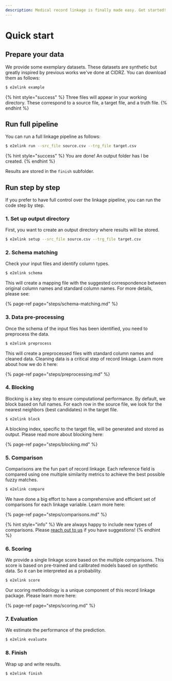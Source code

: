 ```yaml
---
description: Medical record linkage is finally made easy. Get started!
---
```


# Quick start

## Prepare your data

We provide some exemplary datasets. These datasets are synthetic but greatly inspired by previous works we've done at CIDRZ. You can download them as follows:

```bash
$ e2elink example
```

{% hint style="success" %}
Three files will appear in your working directory. These correspond to a source file, a target file, and a truth file.
{% endhint %}

## Run full pipeline

You can run a full linkage pipeline as follows:

```bash
$ e2elink run --src_file source.csv --trg_file target.csv
```

{% hint style="success" %}
You are done! An output folder has l be created.
{% endhint %}

Results are stored in the `finish` subfolder.

## Run step by step

If you prefer to have full control over the linkage pipeline, you can run the code step by step.

### 1. Set up output directory

First, you want to create an output directory where results will be stored.

```bash
$ e2elink setup --src_file source.csv --trg_file target.csv
```

### 2. Schema matching

Check your input files and identify column types.

```bash
$ e2elink schema
```

This will create a mapping file with the suggested correspondence between original column names and standard column names. For more details, please see:

{% page-ref page="steps/schema-matching.md" %}

### 3. Data pre-processing

Once the schema of the input files has been identified, you need to preprocess the data.

```bash
$ e2elink preprocess
```

This will create a preprocessed files with standard column names and cleaned data. Cleaning data is a critical step of record linkage. Learn more about how we do it here:

{% page-ref page="steps/preprocessing.md" %}

### 4. Blocking

Blocking is a key step to ensure computational performance. By default, we block based on full names. For each row in the source file, we look for the nearest neighbors \(best candidates\) in the target file.

```bash
$ e2elink block
```

A blocking index, specific to the target file, will be generated and stored as output. Please read more about blocking here:

{% page-ref page="steps/blocking.md" %}

### 5. Comparison

Comparisons are the fun part of record linkage. Each reference field is compared using one multiple similarity metrics to achieve the best possible fuzzy matches.

```bash
$ e2elink compare
```

We have done a big effort to have a comprehensive and efficient set of comparisons for each linkage variable. Learn more here:

{% page-ref page="steps/comparisons.md" %}

{% hint style="info" %}
We are always happy to include new types of comparisons. Please [reach out to us](https://github.com/ersilia-os/cidrz-e2e-linkage/issues) if you have suggestions!
{% endhint %}

### 6. Scoring

We provide a single linkage score based on the multiple comparisons. This score is based on pre-trained and calibrated models based on synthetic data. So it can be interpreted as a probability.

```bash
$ e2elink score
```

Our scoring methodology is a unique component of this record linkage package. Please learn more here:

{% page-ref page="steps/scoring.md" %}

### 7. Evaluation

We estimate the performance of the prediction.

```bash
$ e2elink evaluate
```

### 8. Finish

Wrap up and write results.

```bash
$ e2elink finish
```

